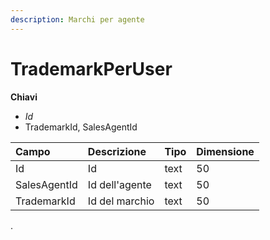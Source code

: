 ```yaml
---
description: Marchi per agente
---
```


# TrademarkPerUser

**Chiavi**

* _Id_
* TrademarkId, SalesAgentId

| Campo | Descrizione | Tipo | Dimensione |
| :--- | :--- | :--- | :--- |
| Id | Id | text | 50 |
| SalesAgentId | Id dell'agente | text | 50 |
| TrademarkId | Id del marchio | text | 50 |
.